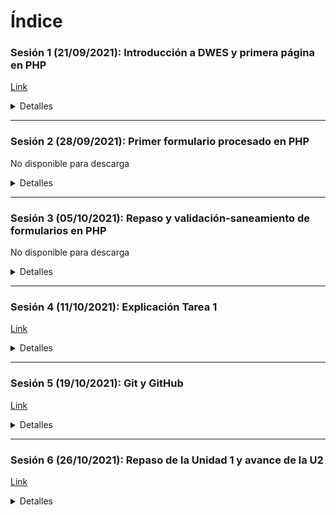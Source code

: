# Índice

### Sesión 1 (21/09/2021): Introducción a DWES y primera página en PHP
[Link](https://drive.google.com/file/d/1QRUZ3R-1f-_wvQOOLVYaAoGyqB6QXC1-/view?usp=sharing)

<details>
  <summary markdown="span">Detalles</summary>
  Ejercicios a realizar:

  - Conocer y estudiar el modelo o arquitectura cliente-servidor.
  - Conocer y estudiar el concepto de desarrollo web: tanto Front-end como Back-end.
  - Conocer y estudiar el concepto de servidor web
  - Conocer y estudiar el protocolo HTTP y especialmente comprender los métodos GET y POST.
  - Dominar HTML (preferiblemente validado en XHTML - y WCAG 2.1 AAA).
  - Dominar CSS (preferiblemente validado usando https://validator.w3.org/).
  - Empezar a estudiar un Framework CSS como Bootstrap 5.
  - Instalar un servidor web, un intérprete PHP y un SGBD (Sistema Gestor de Base de Datos). En nuestro caso, vamos a instalar XAMPP que es una solución Stack que nos instalará Apache (servidor web), 'mod_php' (el intérprete PHP que es un módulo de extensión de Apache) y MariaDB (SGBD).
  - Hacer nuestra primera página web en PHP.
  - Iniciar nuestro servidor web y ejecutar localmente (siendo nosotros mismos cliente y servidor) nuestra primera página web.

  Para conocer y estudiar algunos de los puntos podéis consultar el [material complementario](milq.github.io/cursos/dwes/ud/1) así como vídeos y otros recursos que encontréis.

  Tenéis que haceros responsables que vuestra aplicación web sea multiplataforma.

  Dos consejos para hacer aplicaciones web multiplataforma:

  1. Debian 11 y otras distribuciones GNU/Linux son sensibles a las mayúsculas. Windows en cambio no. Como las tareas online las corregiré en Debian 11 es fundamental lo siguiente: poned todos los nombres de los archivos y carpetas en minúsculas, sin eñes, sin tildes y sin espacios (usad guion bajo _ en vez de espacios).
  2. Los archivos de texto tienen que estar codificados en UTF-8 (sin el BOM) y que el EOL (End Of Line o fin de línea) sea LF solo.
</details>

---

### Sesión 2 (28/09/2021): Primer formulario procesado en PHP

No disponible para descarga

<details>
  <summary markdown="span">Detalles</summary>
  Ejercicios a realizar:

  - Todos los ejercicios propuestos de la sesión anterior.
  - Estudiar y practicar programación estructurada en PHP:
    - Ver [material](https://milq.github.io/cursos/dwes/ud/1/). Mi recomendación es estudiar [PHP Tutorial de W3Schools](https://www.w3schools.com/php/) (desde HOME hasta RegEx).
  - Estudiar y practicar cómo procesar formularios en PHP:
    - Ver [material](https://milq.github.io/cursos/dwes/ud/1/) y estudiar en [W3Schools](https://www.w3schools.com/php/php_forms.asp) (desde PHP Form Handling hasta PHP Form Complete).
  - Conocer las diferencias entre GET y POST en los formularios (podéis rever la sesión de hoy).
  - Procesar formularios y hacer muchos ejemplo de recoger de datos de formularios, procesarlos y mostrar la salida. Por ejemplo, podéis hacer una calculadora sencilla.
  - Empezar a realizar la tarea online (ya se podría hasta la 4).

  Para conocer y estudiar algunos de los puntos podéis consultar el [material complementario](milq.github.io/cursos/dwes/ud/1) así como vídeos y otros recursos que encontréis.
</details>

---

### Sesión 3 (05/10/2021): Repaso y validación-saneamiento de formularios en PHP
No disponible para descarga

<details>
  <summary markdown="span">Detalles</summary>
  Ejercicios a realizar:

  - Todos los ejercicios propuestos de la sesión 1 y 2.
  - Aprender a procesar formularios con elementos 'input' de tipo 'text', 'number', 'radio', 'checkbox' (importante porque es difícil porque hay que manejar Arrays), 'date', 'time', 'password', 'email', 'url' y otros (un poquito menos importantes por ahora) como 'file', 'color', 'search', etc.
  - [Repasar formularios](https://diego.com.es/formularios-en-php) y en esa misma página empezar a estudiar el punto 4 (Validación).
  - Estudiar y practicar saneamiento y validación concienzudamente en el anexo B de [aquí](https://milq.github.io/cursos/dwes/ud/1/); exactamente los puntos 'Filtros' y 'Expresiones regulares'.
  - Hacer varias aplicaciones web que recoja los datos de un formulario, los sanee, los valide y, finalmente, los procese y los muestre.

  Para conocer y estudiar algunos de los puntos podéis consultar el [material complementario](milq.github.io/cursos/dwes/ud/1), así como vídeos y otros recursos que encontréis.
</details>

---

### Sesión 4 (11/10/2021): Explicación Tarea 1
[Link](https://drive.google.com/file/d/1wrxuHyJ7f5dFBbPxp06_g1r47juEY7wd/view?usp=sharing)

<details>
  <summary markdown="span">Detalles</summary>
  Ejercicios a realizar:

  - Todos los ejercicios propuestos de la sesión 1, 2 y 3.
  - Realizar la Tarea Online 1 (al menos terminar actividades 1 y 2 y empezar con la 3).

  Para conocer y estudiar algunos de los puntos podéis consultar el [material complementario](milq.github.io/cursos/dwes/ud/1) así como vídeos y otros recursos que encontréis.
</details>

---

### Sesión 5 (19/10/2021): Git y GitHub
[Link](https://drive.google.com/file/d/1JZqpn-ycY4Y8YbPYf_IkimbOGEPNFAdB/view?usp=sharing)

<details>
  <summary markdown="span">Detalles</summary>
  Ejercicios a realizar:

  - Hacer todas los ejercicios de las sesiones 1, 2, 3 y 4.
  - Estudia exhaustivamente qué es un sistema de control de versiones, qué es Git y qué es GitHub.
  - Hazte una cuenta, si no la tienes, en GitHub con un nombre de usuario serio y profesional.
  - Crea un repositorio en blanco (con los archivos de texto `README.md` y `LICENSE`).
  - Trastea gráficamente con GitHub (mira y crea archivos, modifica, borra, etc.) el repositorio recién creado.
  - Instala Git en Windows y/o GNU/Linux (puedo decir Linux solamente pero es que es el núcleo). Comprueba que funciona con 'git --version'.
  - Aprender el proceso para recoger y actualizar proyecto (IR A PASOS)
  - Hacer Último ejercicio tarea: - Crea un proyecto en GitHub de una aplicación web tuya y usa Git para subir el código.

  Para conocer y estudiar algunos de los puntos podéis consultar el [material complementario](milq.github.io/cursos/dwes/ud/1) así como vídeos y otros recursos que encontréis.
  <br><br>
  Consejos para instalar una distribución GNU/Linux:

  1. Desde Windows (u OS X) guardar en una carpeta todo aquellos documentos, fotos, vídeos, código, etc. que queráis almacenar.
  2. Almacenar en un disco duro externo y en un sistema de almacenamiento en la nube (por lo menos los archivos más importante) dicha carpeta.
  3. Proceder a reinstalar Windows 10/11.
  4. Instalar una distribución GNU/Linux
    - Para empezar yo recomiendo Ubuntu.
    - Si queréis más estabilidad y libertad yo recomiendo Debian.
  5. El procedimiento básicamente es descargar una ISO (primero de W10/W11 y después de Ubuntu/Debian), quemarlo en un USB con la herramienta Rufus (ponedlo en modo GPT) e instalad primero Windows y después Ubuntu/Debian.
  <br><br>
  <p>Instalación de XAMPP en una distribución GNU/Linux</p>

  1. Descargar XAMPP desde la web oficial
  2. chmod +x xampp-linux-x64-8.0.11-2-installer.run
  3. sudo ./xampp-linux-x64-8.0.11-2-installer.run
  4. XAMPP en GNU/Linux se instala por defecto en /opt/lampp
  5. El directorio para guardar las aplicaciones web es /opt/lampp/htdocs
  6. Se inicia XAMPP con sudo /opt/lampp/xampp start
  <br><br>
  <p>Pasos</p>

  1. (solo la 1ª vez) `git clone https://github.com/milq/ejemplo_clase_dawd.git`  <--- ESTUDIAR QUÉ HACE git clone
  2. Hacemos cambios (añadimos, editamos archivos, etc.).
  3. `git status` <--- ESTUDIAR QUÉ HACE git status
  4. `git add .` <--- ESTUDIAR QUÉ HACE git add .
  5. `git status`
  6. `git commit -m 'Cambiar inicio e imagen'`   <--- ESTUDIAR QUÉ HACE git commit -m 'Mensaje de cambios realizados'
  7. `git status` --> Si todo va bien me dirá que: 'On branch main' Your branch is ahead of 'origin/main' by 1 commit.     (use "git push" to publish your local commits)

  Si no tenemos un token de verificación, lo creamos:

  Para ello nos vamos a Settings -> Developer settings -> Personal access tokens -> Generate new token -> Rellenar expiration, Seleccionar el scope (Select scopes) de repo (todo entero) -> Generate token -> ¡COPIAMOS el TOKEN! Por ejemplo el mío se ha generado así: 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

  8. `git push https://<GITHUB_ACCESS_TOKEN>@github.com/<GITHUB_USERNAME>/<REPOSITORY_NAME>.git`

  **IMPORTANTE**: cuando otras personas o uno mismo cambian/añaden/borran archivos del repositorio hay que hacer lo siguiente: git pull <-- IMPORTANTE ESTUDIARLO DETENIDAMENTE.

  Por tanto antes de empezar a trabajar, haced un git pull y después seguís por el PASO 2.
</details>

---

### Sesión 6 (26/10/2021): Repaso de la Unidad 1 y avance de la U2
[Link](https://drive.google.com/file/d/1_DJIcJd7EybRZ3N1k1YnKJxza95Uj7IS/view?usp=sharing)

<details>
  <summary markdown="span">Detalles</summary>
  Ejercicios a realizar:

  <ol>
    <li>Hacer todas los ejercicios de las sesiones 1, 2, 3, 4 y 5.</li>
    <li>Terminar y entregar la Tarea Online de la Unidad 1.</li>
    <li>
      Estudiar la implementación de bases de datos a partir de la descripción de un problema:
      <ol>
        <li>Diseñar el modelo de datos (Esquema E-R) a partir de la descripción de un problema (<a href="https://gestionbasesdatos.readthedocs.io/es/stable/Tema2/index.html">enlace</a>)</li>
        <li>Convertir a un modelo relacional ya normalizado el modelo de datos representado en un Esquema E-R (<a href="https://gestionbasesdatos.readthedocs.io/es/stable/Tema2/index.html">enlace</a>).</li>
        <li>Implementar el modelo relacional normalizado en SQL (<a href="https://gestionbasesdatos.readthedocs.io/es/stable/Tema3/index.html">enlace</a>).</li>
      </ol>
    </li>
    <li>Hacer actividades del punto anterior propuestas en el foro de la Unidad 1.</li>
    <li>Completar el <a href="https://www.w3schools.com/sql/">tutorial</a> de SQL y empezar a estudiar los contenidos de la Unidad 2.</li>
  </ol>

  Para conocer y estudiar algunos de los puntos podéis consultar el [material complementario](milq.github.io/cursos/dwes/ud/2) así como vídeos y otros recursos que encontréis.
</details>